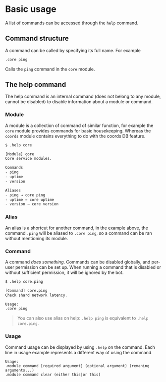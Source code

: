 # Basic usage

A list of commands can be accessed through the `help` command.

## Command structure

A command can be called by specifying its full name. For example
```sh
.core ping
```

Calls the `ping` command in the `core` module.

## The help command

The help command is an internal command (does not belong to any module, cannot be disabled) to disable information about a module or command.

### Module

A module is a collection of command of similar function, for example the `core` module provides commands for basic housekeeping. Whereas the `coords` module contains everything to do with the coords DB feature.

```sh
$ .help core

[Module] core
Core service modules.

Commands
- ping
- uptime
- version

Aliases
- ping → core ping
- uptime → core uptime
- version → core version
```

### Alias

An alias is a shortcut for another command, in the example above, the command `.ping` will be aliased to `.core ping`, so a command can be ran without mentioning its module.

### Command

A command *does something*. Commands can be disabled globally, and per-user permission can be set up. When running a command that is disabled or without sufficient permission, it will be ignored by the bot.

```sh
$ .help core.ping

[Command] core.ping
Check shard network latency.

Usage:
.core ping
```

> You can also use alias on help: `.help ping` is equivalent to `.help core.ping`.

### Usage

Command usage can be displayed by using `.help` on the command. Each line in usage example represents a different way of using the command.

```
Usage:
.module command [required argument] (optional argument) (remaning arguments...)
.module command clear (either this|or this)
```
